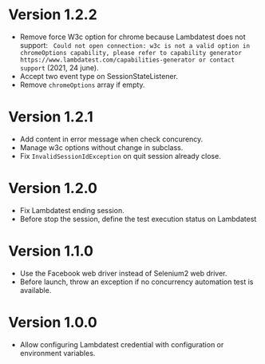 # Version 1.2.2

* Remove force W3c option for chrome because Lambdatest does not support: ` Could not open connection: w3c is not a valid option in chromeOptions capability, please refer to capability generator https://www.lambdatest.com/capabilities-generator or contact support` (2021, 24 june).
* Accept two event type on SessionStateListener.
* Remove `chromeOptions` array if empty.

# Version 1.2.1

* Add content in error message when check concurency.
* Manage w3c options without change in subclass.
* Fix `InvalidSessionIdException` on quit session already close.

# Version 1.2.0

* Fix Lambdatest ending session.
* Before stop the session, define the test execution status on Lambdatest

# Version 1.1.0

* Use the Facebook web driver instead of Selenium2 web driver.
* Before launch, throw an exception if no concurrency automation test is available.


# Version 1.0.0

* Allow configuring Lambdatest credential with configuration or environment variables.
